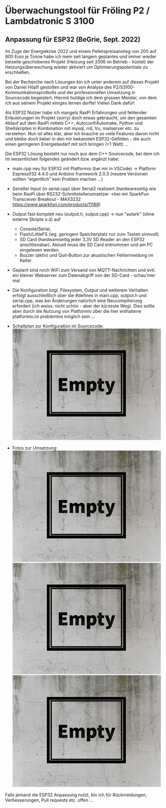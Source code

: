 # Überwachungstool für Fröling P2 / Lambdatronic S 3100

## Anpassung für ESP32 (BeGrie, Sept. 2022)

Im Zuge der Energiekrise 2022 und einem Pelletspreisanstieg von 200 auf 800 Euro je Tonne habe ich mein seit langem geplantes und immer wieder beiseite geschobenes Projekt (Heizung seit 2006 im Betrieb - hüstel) der Heizungsüberwachung wieder aktiviert um Optimierungspotentiale zu erschließen. 

Bei der Recherche nach Lösungen bin ich unter anderem auf dieses Projekt von Daniel Höpfl gestoßen und war von Analyse des P2/S3100-Kommunikationsprotkolls und der professionellen Umsetzung in Sourcecode begeistert. Hiermit huldige ich dem grossen Meister, von dem ich aus seinem Projekt einiges lernen durfte! Vielen Dank dafür! 

Als ESP32 Nutzer habe ich mangels RasPi Erfahrungen und fehlender Erläuterungen im Projekt (sorry) doch etwas gebraucht, um den gesamten Ablauf auf dem RasPi mittels C++, Autoconf/Automake, Python und Shellskripten in Kombination mit mysql, rrd, Vu, mailserver etc. zu verstehen. Nun ist alles klar, aber ich brauche so viele Features davon nicht und bleibe doch lieber in den mir bekannten ESP32-Gefilden - die auch einen geringeren Energiebedarf mit sich bringen (<1 Watt) ...

Die ESP32 Lösung besteht nur noch aus dem C++ Sourcecode, bei dem ich im wesentlichen folgendes geändert bzw. ergänzt habe:

* main.cpp neu für ESP32 mit Platformio (bei mir in VSCode) -> Platform Espressif32 4.4.0 und Arduino framework 2.0.3 (neuere Versionen sollten "eigentlich" kein Problem machen ...)

* Serieller Input (in serial.cpp) über Serial2 realisiert (hardwareseitig wie beim RasPi über RS232-Schnittstellenumsetzer ->bei mir SparkFun Transceiver Breakout - MAX3232 https://www.sparkfun.com/products/11189)

* Output fast komplett neu (output.h, output.cpp) -> nun "autark" (ohne externe Skripte o.ä) auf  
    * Console/Serial, 
    * Flash/LittleFS (wg. geringem Speicherplatz nur zum Testen sinnvoll). 
    * SD Card (hardwareseitig jeder 3,3V SD Reader an den ESP32 anschliessbar). Aktuell muss die SD Card entnommen und am PC eingelesen werden. 
    * Buzzer (aktiv) und Quit-Button zur akustischen Fehlermeldung im Keller 

* Geplant sind noch WiFi zum Versand von MQTT-Nachrichten und evtl. ein kleiner Webserver zum Datenabgriff von der SD-Card - schau'mer mal

* Die Konfiguration bzgl. Filesystem, Output und weiterem Verhalten erfolgt ausschließlich über die #defines in main.cpp, output.h und serial.cpp, was bei Änderungen natürlich eine Neucompilierung erfordert (ich weiss: nicht schön - aber der kürzeste Weg). Dies sollte aber durch die Nutzung von Platformio über die hier enthaltene platformio.ini problemlos möglich sein ...

* Schaltplan zur Konfiguration im Sourcecode:
    ![Schaltplan](Schaltplan.jpg)

* Fotos zur Umsetzung:
    ![Foto Platine oben](Platine_Oben.jpg)
    ![Foto Platine unten](Platine_Unten.jpg)
    ![Foto Heizung](Heizung1.jpg)


Falls jemand die ESP32 Anpassung nutzt, bin ich für Rückmeldungen, Verbesserungen, Pull requests etc. offen ...
